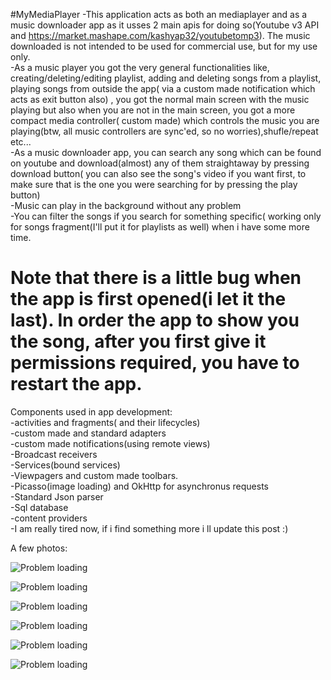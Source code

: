 #MyMediaPlayer
-This application acts as both an mediaplayer and as a music downloader app as it usses 2 main apis for doing so(Youtube v3 API and https://market.mashape.com/kashyap32/youtubetomp3). The music downloaded is not intended to be used for commercial use, but for my use only.<br />
-As a music player you got the very general functionalities like, creating/deleting/editing playlist, adding and deleting songs from a playlist, playing songs from outside the app( via a custom made notification which acts as exit button also) , you got the normal main screen with the music playing but also when you are not in the main screen, you got a more compact media controller( custom made) which controls the music you are playing(btw, all music controllers are sync'ed, so no worries),shufle/repeat etc... <br />
-As a music downloader app, you can search any song which can be found on youtube and download(almost) any of them straightaway by pressing download button( you can also see the song's video if you want first, to make sure that is the one you were searching for by pressing the play button)<br />
-Music can play in the background without any problem<br />
-You can filter the songs if you search for something specific( working only for songs fragment(I'll put it for playlists as well) when i have some more time.<br />
# Note that there is a little bug when the app is first opened(i let it the last). In order the app to show you the song, after you first give it permissions required, you have to restart the app.<br />

Components used in app development:<br />
-activities and fragments( and their lifecycles)<br />
-custom made and standard adapters<br />
-custom made notifications(using remote views)<br />
-Broadcast receivers<br />
-Services(bound services)<br />
-Viewpagers and custom made toolbars.<br />
-Picasso(image loading) and OkHttp for asynchronus requests<br />
-Standard Json parser<br />
-Sql database<br />
-content providers<br />
-I am really tired now, if i find something more i ll update this post :)<br />


A few photos:<br />

![Problem loading](https://github.com/raizen4/AndroidProgramming/blob/master/MyMediaPlayer/Capture%2B_2016-10-20-01-23-30.png)

![Problem loading](https://github.com/raizen4/AndroidProgramming/blob/master/MyMediaPlayer/Capture%2B_2016-10-20-01-23-39.png)

![Problem loading](https://github.com/raizen4/AndroidProgramming/blob/master/MyMediaPlayer/Capture%2B_2016-10-20-01-23-56.png)

![Problem loading](https://github.com/raizen4/AndroidProgramming/blob/master/MyMediaPlayer/Capture%2B_2016-10-20-01-24-59.png)

![Problem loading](https://github.com/raizen4/AndroidProgramming/blob/master/MyMediaPlayer/Capture%2B_2016-10-20-11-10-33.png)

![Problem loading](https://github.com/raizen4/AndroidProgramming/blob/master/MyMediaPlayer/Screenshot_2016-10-20-11-11-40.png)

